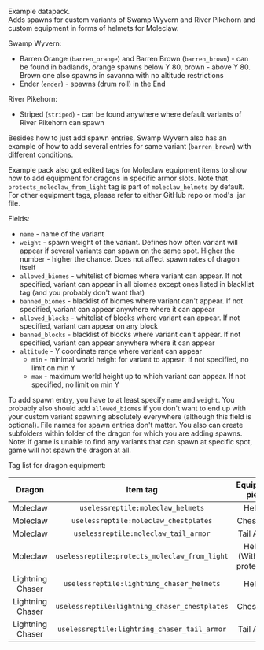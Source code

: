 Example datapack.\
Adds spawns for custom variants of Swamp Wyvern and River Pikehorn and custom equipment in forms of helmets for Moleclaw.

Swamp Wyvern:
- Barren Orange (`barren_orange`) and Barren Brown (`barren_brown`) - can be found in badlands, orange spawns below Y 80, brown - above Y 80. Brown one also spawns in savanna with no altitude restrictions
- Ender (`ender`) - spawns (drum roll) in the End

River Pikehorn:
- Striped (`striped`) - can be found anywhere where default variants of River Pikehorn can spawn

Besides how to just add spawn entries, Swamp Wyvern also has an example of how to add several entries for same variant (`barren_brown`) with different conditions. 

Example pack also got edited tags for Moleclaw equipment items to show how to add equipment for dragons in specific armor slots. Note that `protects_moleclaw_from_light` tag is part of `moleclaw_helmets` by default. For other equipment tags, please refer to either GitHub repo or mod's .jar file.

Fields:
- `name` - name of the variant
- `weight` - spawn weight of the variant. Defines how often variant will appear if several variants can spawn on the same spot. Higher the number - higher the chance. Does not affect spawn rates of dragon itself
- `allowed_biomes` - whitelist of biomes where variant can appear. If not specified, variant can appear in all biomes except ones listed in blacklist tag (and you probably don't want that)
- `banned_biomes` - blacklist of biomes where variant can't appear. If not specified, variant can appear anywhere where it can appear
- `allowed_blocks` - whitelist of blocks where variant can appear. If not specified, variant can appear on any block
- `banned_blocks` - blacklist of blocks where variant can't appear. If not specified, variant can appear anywhere where it can appear
- `altitude` - Y coordinate range where variant can appear
  - `min` - minimal world height for variant to appear. If not specified, no limit on min Y
  - `max` - maximum world height up to which variant can appear. If not specified, no limit on min Y

To add spawn entry, you have to at least specify `name` and `weight`. You probably also should add `allowed_biomes` if you don't want to end up with your custom variant spawning absolutely everywhere (although this field is optional).
File names for spawn entries don't matter. You also can create subfolders within folder of the dragon for which you are adding spawns.
Note: if game is unable to find any variants that can spawn at specific spot, game will not spawn the dragon at all.

Tag list for dragon equipment:

|      Dragon      |                   Item tag                    |        Equipment piece         |
|:----------------:|:---------------------------------------------:|:------------------------------:|
|     Moleclaw     |       `uselessreptile:moleclaw_helmets`       |             Helmet             |
|     Moleclaw     |     `uselessreptile:moleclaw_chestplates`     |           Chestplate           |
|     Moleclaw     |     `uselessreptile:moleclaw_tail_armor`      |           Tail Armor           |
|     Moleclaw     | `uselessreptile:protects_moleclaw_from_light` | Helmet (With light protection) |
| Lightning Chaser |   `uselessreptile:lightning_chaser_helmets`   |             Helmet             |
| Lightning Chaser | `uselessreptile:lightning_chaser_chestplates` |           Chestplate           |
| Lightning Chaser | `uselessreptile:lightning_chaser_tail_armor`  |           Tail Armor           |